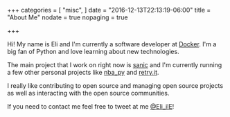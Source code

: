 +++
categories = [
  "misc",
]
date = "2016-12-13T22:13:19-06:00"
title = "About Me"
nodate = true
nopaging = true

+++

Hi! My name is Eli and I'm currently a software developer at 
[Docker](https://www.docker.com/). I'm a big fan of Python
and love learning about new technologies.

The main project that I work on right now is [sanic](https://github.com/channelcat/sanic) and
I'm currently running a few other personal projects like 
[nba_py](https://github.com/seemethere/nba_py) and
[retry.it](https://github.com/seemethere/retry.it).

I really like contributing to open source and managing open source projects as well 
as interacting with the open source communities.

If you need to contact me feel free to tweet at me [@Eli_ilE](https://twitter.com/Eli_ilE)!
